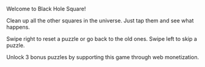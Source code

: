 Welcome to Black Hole Square!

Clean up all the other squares in the universe. Just tap them and see what happens.

Swipe right to reset a puzzle or go back to the old ones. Swipe left to skip a puzzle.

Unlock 3 bonus puzzles by supporting this game through web monetization.